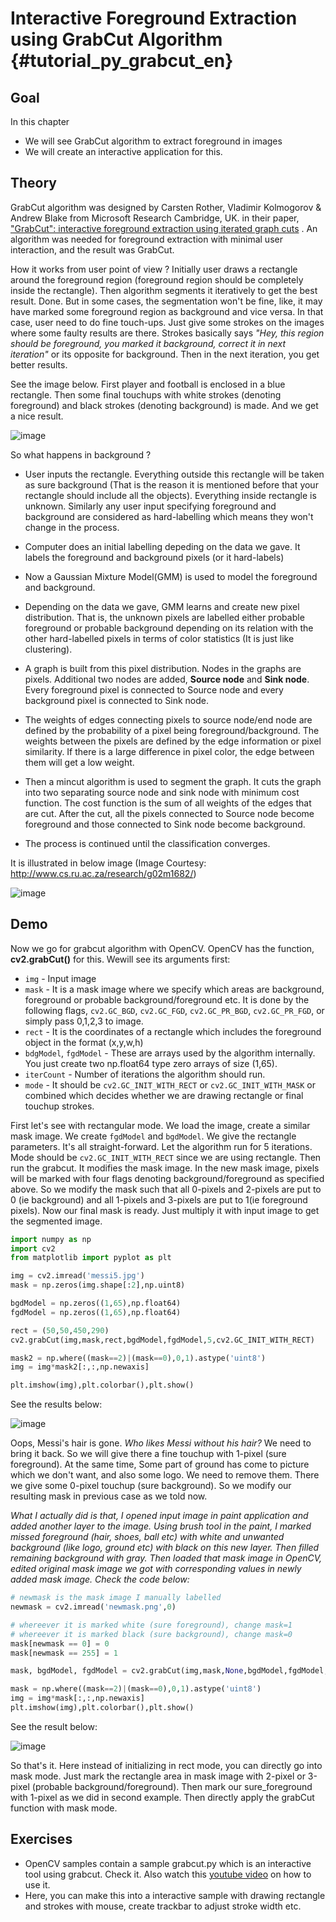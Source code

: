 # Interactive Foreground Extraction using GrabCut Algorithm {#tutorial_py_grabcut_en}

## Goal

In this chapter
-   We will see GrabCut algorithm to extract foreground in images
-   We will create an interactive application for this.

## Theory

GrabCut algorithm was designed by Carsten Rother, Vladimir Kolmogorov & Andrew Blake from Microsoft Research Cambridge, UK. in their paper, ["GrabCut": interactive foreground extraction using iterated graph cuts](http://dl.acm.org/citation.cfm?id=1015720) . An algorithm was needed for foreground extraction with minimal user interaction, and the result was GrabCut.

How it works from user point of view ? Initially user draws a rectangle around the foreground region (foreground region should be completely inside the rectangle). Then algorithm segments it iteratively to get the best result. Done. But in some cases, the segmentation won't be fine, like, it may have marked some foreground region as background and vice versa. In that case, user need to do fine touch-ups. Just give some strokes on the images where some faulty results are there. Strokes basically says *"Hey, this region should be foreground, you marked it background, correct it in next iteration"* or its opposite for background. Then in the next iteration, you get better results.

See the image below. First player and football is enclosed in a blue rectangle. Then some final touchups with white strokes (denoting foreground) and black strokes (denoting background) is made.
And we get a nice result.

![image](images/grabcut_output1.jpg)

So what happens in background ?

-   User inputs the rectangle. Everything outside this rectangle will be taken as sure background   (That is the reason it is mentioned before that your rectangle should include all the objects). Everything inside rectangle is unknown. Similarly any user input specifying foreground and background are considered as hard-labelling which means they won't change in the process.

-   Computer does an initial labelling depeding on the data we gave. It labels the foreground and background pixels (or it hard-labels)

-   Now a Gaussian Mixture Model(GMM) is used to model the foreground and background.

-   Depending on the data we gave, GMM learns and create new pixel distribution. That is, the unknown pixels are labelled either probable foreground or probable background depending on its relation with the other hard-labelled pixels in terms of color statistics (It is just like clustering).

-   A graph is built from this pixel distribution. Nodes in the graphs are pixels. Additional two nodes are added, **Source node** and **Sink node**. Every foreground pixel is connected to Source node and every background pixel is connected to Sink node.

-   The weights of edges connecting pixels to source node/end node are defined by the probability of a pixel being foreground/background. The weights between the pixels are defined by the edge information or pixel similarity. If there is a large difference in pixel color, the edge between them will get a low weight.

-   Then a mincut algorithm is used to segment the graph. It cuts the graph into two separating source node and sink node with minimum cost function. The cost function is the sum of all weights of the edges that are cut. After the cut, all the pixels connected to Source node become foreground and those connected to Sink node become background.

-   The process is continued until the classification converges.

It is illustrated in below image (Image Courtesy: <http://www.cs.ru.ac.za/research/g02m1682/>)

![image](images/grabcut_scheme.jpg)

## Demo

Now we go for grabcut algorithm with OpenCV. OpenCV has the function, **cv2.grabCut()** for this. Wewill see its arguments first:

- `img` - Input image
- `mask` - It is a mask image where we specify which areas are background, foreground or probable background/foreground etc. It is done by the following flags, `cv2.GC_BGD`, `cv2.GC_FGD`, `cv2.GC_PR_BGD`, `cv2.GC_PR_FGD`, or simply pass 0,1,2,3 to image.
- `rect` - It is the coordinates of a rectangle which includes the foreground object in the format (x,y,w,h)
- `bdgModel`, `fgdModel` - These are arrays used by the algorithm internally. You just create two np.float64 type zero arrays of size (1,65).
- `iterCount` - Number of iterations the algorithm should run.
- `mode` - It should be `cv2.GC_INIT_WITH_RECT` or `cv2.GC_INIT_WITH_MASK` or combined which decides whether we are drawing rectangle or final touchup strokes.

First let's see with rectangular mode. We load the image, create a similar mask image. We create `fgdModel` and `bgdModel`. We give the rectangle parameters. It's all straight-forward. Let the algorithm run for 5 iterations. Mode should be `cv2.GC_INIT_WITH_RECT` since we are using rectangle. Then run the grabcut. It modifies the mask image. In the new mask image, pixels will be marked with four flags denoting background/foreground as specified above. So we modify the mask such that all 0-pixels and 2-pixels are put to 0 (ie background) and all 1-pixels and 3-pixels are put to 1(ie foreground pixels). Now our final mask is ready. Just multiply it with input image to get the segmented image.
```python
import numpy as np
import cv2
from matplotlib import pyplot as plt

img = cv2.imread('messi5.jpg')
mask = np.zeros(img.shape[:2],np.uint8)

bgdModel = np.zeros((1,65),np.float64)
fgdModel = np.zeros((1,65),np.float64)

rect = (50,50,450,290)
cv2.grabCut(img,mask,rect,bgdModel,fgdModel,5,cv2.GC_INIT_WITH_RECT)

mask2 = np.where((mask==2)|(mask==0),0,1).astype('uint8')
img = img*mask2[:,:,np.newaxis]

plt.imshow(img),plt.colorbar(),plt.show()
```
See the results below:

![image](images/grabcut_rect.jpg)

Oops, Messi's hair is gone. *Who likes Messi without his hair?* We need to bring it back. So we will give there a fine touchup with 1-pixel (sure foreground). At the same time, Some part of ground has come to picture which we don't want, and also some logo. We need to remove them. There we give some 0-pixel touchup (sure background). So we modify our resulting mask in previous case as we told now.

*What I actually did is that, I opened input image in paint application and added another layer to the image. Using brush tool in the paint, I marked missed foreground (hair, shoes, ball etc) with white and unwanted background (like logo, ground etc) with black on this new layer. Then filled remaining background with gray. Then loaded that mask image in OpenCV, edited original mask image we got with corresponding values in newly added mask image. Check the code below:*
```python
# newmask is the mask image I manually labelled
newmask = cv2.imread('newmask.png',0)

# whereever it is marked white (sure foreground), change mask=1
# whereever it is marked black (sure background), change mask=0
mask[newmask == 0] = 0
mask[newmask == 255] = 1

mask, bgdModel, fgdModel = cv2.grabCut(img,mask,None,bgdModel,fgdModel,5,cv2.GC_INIT_WITH_MASK)

mask = np.where((mask==2)|(mask==0),0,1).astype('uint8')
img = img*mask[:,:,np.newaxis]
plt.imshow(img),plt.colorbar(),plt.show()
```
See the result below:

![image](images/grabcut_mask.jpg)

So that's it. Here instead of initializing in rect mode, you can directly go into mask mode. Just mark the rectangle area in mask image with 2-pixel or 3-pixel (probable background/foreground). Then mark our sure_foreground with 1-pixel as we did in second example. Then directly apply the grabCut function with mask mode.

## Exercises

- OpenCV samples contain a sample grabcut.py which is an interactive tool using grabcut. Check it. Also watch this [youtube video](http://www.youtube.com/watch?v=kAwxLTDDAwU) on how to use it.
- Here, you can make this into a interactive sample with drawing rectangle and strokes with mouse, create trackbar to adjust stroke width etc.
